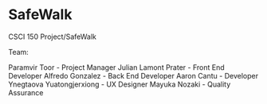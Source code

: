# SafeWalk

CSCI 150 Project/SafeWalk

Team:

Paramvir Toor - Project Manager
Julian Lamont Prater - Front End Developer
Alfredo Gonzalez - Back End Developer
Aaron Cantu - Developer
Ynegtaova Yuatongjerxiong - UX Designer
Mayuka Nozaki - Quality Assurance